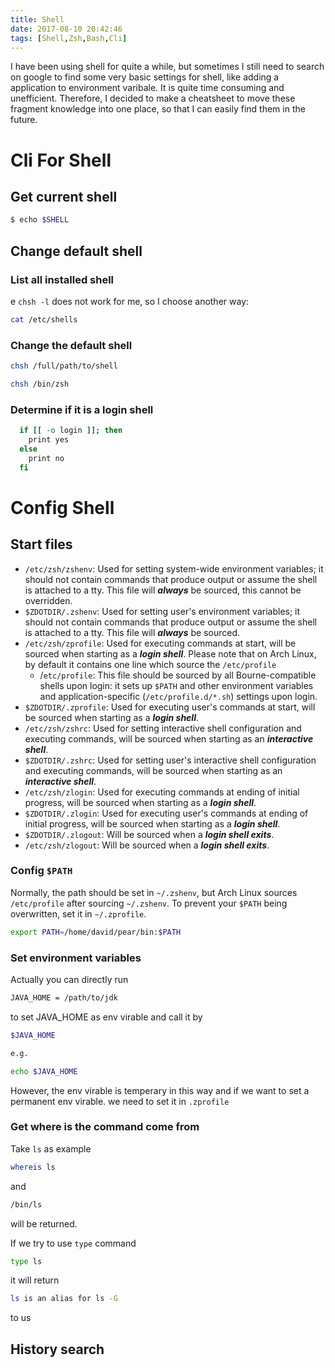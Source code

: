 ```yaml
---
title: Shell
date: 2017-08-10 20:42:46
tags: [Shell,Zsh,Bash,Cli]
---
```



I have been using shell for quite a while, but sometimes I still need to search on google to find some very basic settings for shell, like adding a application to environment varibale. It is quite time consuming and unefficient. Therefore, I decided to make a cheatsheet to move these fragment knowledge into one place,  so that I can easily find them in the future.

# Cli For Shell

## Get current shell

```bash
$ echo $SHELL
```
<!-- more -->
## Change default shell

### List all installed shell
e
`chsh -l` does not work for me, so I choose another way:

```bash
cat /etc/shells
```

### Change the default shell

```bash
chsh /full/path/to/shell

chsh /bin/zsh
```

### Determine if it is a login shell

```bash
  if [[ -o login ]]; then
    print yes
  else
    print no
  fi
```

# Config Shell

## Start files

* `/etc/zsh/zshenv`: Used for setting system-wide environment variables; it should not contain commands that produce output or assume the shell is attached to a tty. This file will ***always*** be sourced, this cannot be overridden.
* `$ZDOTDIR/.zshenv`: Used for setting user's environment variables; it should not contain commands that produce output or assume the shell is attached to a tty. This file will ***always*** be sourced.
* `/etc/zsh/zprofile`: Used for executing commands at start, will be sourced when starting as a ***login shell***. Please note that on Arch Linux, by default it contains one line which source the `/etc/profile`
	* /`etc/profile`: This file should be sourced by all Bourne-compatible shells upon login: it sets up `$PATH` and other environment variables and application-specific (`/etc/profile.d/*.sh`) settings upon login.
* `$ZDOTDIR/.zprofile`: Used for executing user's commands at start, will be sourced when starting as a ***login shell***.
* `/etc/zsh/zshrc`: Used for setting interactive shell configuration and executing commands, will be sourced when starting as an ***interactive shell***.
* `$ZDOTDIR/.zshrc`: Used for setting user's interactive shell configuration and executing commands, will be sourced when starting as an ***interactive shell***.
* `/etc/zsh/zlogin`: Used for executing commands at ending of initial progress, will be sourced when starting as a ***login shell***.
* `$ZDOTDIR/.zlogin`: Used for executing user's commands at ending of initial progress, will be sourced when starting as a ***login shell***.
* `$ZDOTDIR/.zlogout`: Will be sourced when a ***login shell exits***.
* `/etc/zsh/zlogout`: Will be sourced when a ***login shell exits***.

### Config `$PATH `

Normally, the path should be set in `~/.zshenv`, but Arch Linux sources `/etc/profile` after sourcing `~/.zshenv`.
To prevent your `$PATH` being overwritten, set it in `~/.zprofile`.

```bash
export PATH=/home/david/pear/bin:$PATH
```

### Set environment variables

Actually you can directly run 

```bash
JAVA_HOME = /path/to/jdk
```
to set JAVA_HOME as env virable and call it by

```bash
$JAVA_HOME

e.g. 

echo $JAVA_HOME
```

However, the env virable is temperary in this way and if we want to set a permanent env virable. we need to set it in `.zprofile`

### Get where is the command come from

Take `ls` as example

```bash
whereis ls
```

and 

```bash
/bin/ls
```

will be returned.

If we try to use `type` command

```bash
type ls
```

it will return 

```bash
ls is an alias for ls -G
```

to us

## History search